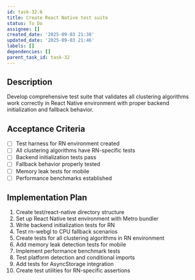 ```yaml
---
id: task-32.6
title: Create React Native test suite
status: To Do
assignee: []
created_date: '2025-09-03 21:38'
updated_date: '2025-09-03 21:46'
labels: []
dependencies: []
parent_task_id: task-32
---
```


## Description

Develop comprehensive test suite that validates all clustering algorithms work correctly in React Native environment with proper backend initialization and fallback behavior.

## Acceptance Criteria

- [ ] Test harness for RN environment created
- [ ] All clustering algorithms have RN-specific tests
- [ ] Backend initialization tests pass
- [ ] Fallback behavior properly tested
- [ ] Memory leak tests for mobile
- [ ] Performance benchmarks established

## Implementation Plan

1. Create test/react-native directory structure
2. Set up React Native test environment with Metro bundler
3. Write backend initialization tests for RN
4. Test rn-webgl to CPU fallback scenarios
5. Create tests for all clustering algorithms in RN environment
6. Add memory leak detection tests for mobile
7. Implement performance benchmark tests
8. Test platform detection and conditional imports
9. Add tests for AsyncStorage integration
10. Create test utilities for RN-specific assertions
